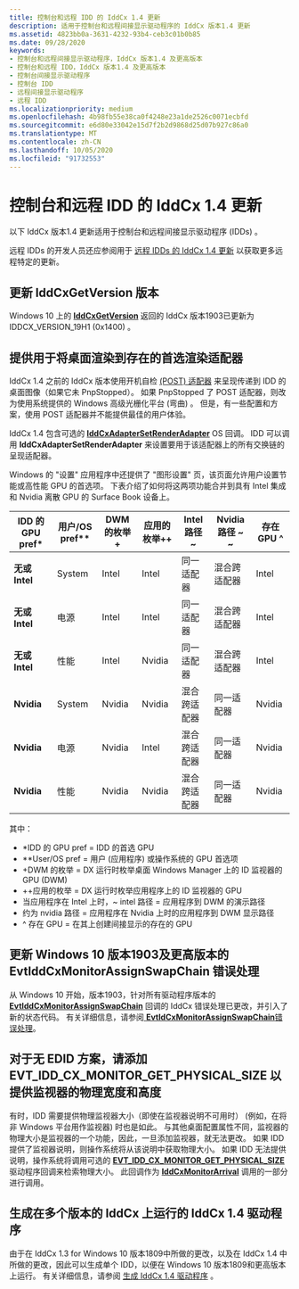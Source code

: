 ```yaml
---
title: 控制台和远程 IDD 的 IddCx 1.4 更新
description: 适用于控制台和远程间接显示驱动程序的 IddCx 版本1.4 更新
ms.assetid: 4823bb0a-3631-4232-93b4-ceb3c01b0b85
ms.date: 09/28/2020
keywords:
- 控制台和远程间接显示驱动程序，IddCx 版本1.4 及更高版本
- 控制台和远程 IDD，IddCx 版本1.4 及更高版本
- 控制台间接显示驱动程序
- 控制台 IDD
- 远程间接显示驱动程序
- 远程 IDD
ms.localizationpriority: medium
ms.openlocfilehash: 4b98fb55e38ca0f4248e23a1de2526c0071ecbfd
ms.sourcegitcommit: e6d80e33042e15d7f2b2d9868d25d07b927c86a0
ms.translationtype: MT
ms.contentlocale: zh-CN
ms.lasthandoff: 10/05/2020
ms.locfileid: "91732553"
---
```

# <a name="iddcx-14-updates-for-console-and-remote-idds"></a>控制台和远程 IDD 的 IddCx 1.4 更新

以下 IddCx 版本1.4 更新适用于控制台和远程间接显示驱动程序 (IDDs) 。

远程 IDDs 的开发人员还应参阅用于 [远程 IDDs 的 IddCx 1.4 更新](iddcx1.4-updates-for-remote-idds.md) 以获取更多远程特定的更新。

## <a name="update-iddcxgetversion-version"></a>更新 IddCxGetVersion 版本

Windows 10 上的 [**IddCxGetVersion**](/windows-hardware/drivers/ddi/iddcx/nf-iddcx-iddcxgetversion) 返回的 IddCx 版本1903已更新为 IDDCX_VERSION_19H1 (0x1400) 。

## <a name="provide-a-preferred-rendering-adapter-used-to-render-the-desktop-into-the-swapchain"></a>提供用于将桌面渲染到存在的首选渲染适配器

IddCx 1.4 之前的 IddCx 版本使用开机自检 [ (POST) 适配器](plug-and-play--pnp--start-and-stop-cases.md) 来呈现传递到 IDD 的桌面图像（如果它未 PnpStopped）。 如果 PnpStopped 了 POST 适配器，则改为使用系统提供的 Windows 高级光栅化平台 (弯曲) 。 但是，有一些配置和方案，使用 POST 适配器并不能提供最佳的用户体验。

IddCx 1.4 包含可选的 [**IddCxAdapterSetRenderAdapter**](/windows-hardware/drivers/ddi/iddcx/nf-iddcx-iddcxadaptersetrenderadapter) OS 回调。 IDD 可以调用 **IddCxAdapterSetRenderAdapter** 来设置要用于该适配器上的所有交换链的呈现适配器。

Windows 的 "设置" 应用程序中还提供了 "图形设置" 页，该页面允许用户设置节能或高性能 GPU 的首选项。 下表介绍了如何将这两项功能合并到具有 Intel 集成和 Nvidia 离散 GPU 的 Surface Book 设备上。

| IDD 的 GPU pref\* | 用户/OS pref\*\* | DWM 的枚举\+ | 应用的枚举\+\+ | Intel 路径 ~ | Nvidia 路径 ~ ~ | 存在 GPU ^ |
| ----------------- | ------ | ------ | ------ | -------------------- | -------------------- | ------ |
| **无或 Intel** | System | Intel  | Intel  | 同一适配器         | 混合跨适配器 | Intel  |
| **无或 Intel** | 电源  | Intel  | Intel  | 同一适配器         | 混合跨适配器 | Intel  |
| **无或 Intel** | 性能   | Intel  | Nvidia | 同一适配器         | 混合跨适配器 | Intel  |
| **Nvidia**        | System | Nvidia | Nvidia | 混合跨适配器 | 同一适配器         | Nvidia |
| **Nvidia**        | 电源  | Nvidia | Intel  | 混合跨适配器 | 同一适配器         | Nvidia |
| **Nvidia**        | 性能   | Nvidia | Nvidia | 混合跨适配器 | 同一适配器         | Nvidia |

其中：

* \*IDD 的 GPU pref = IDD 的首选 GPU
* \*\*User/OS pref = 用户 (应用程序) 或操作系统的 GPU 首选项
* \+DWM 的枚举 = DX 运行时枚举桌面 Windows Manager 上的 ID 监视器的 GPU (DWM) 
* \+\+应用的枚举 = DX 运行时枚举应用程序上的 ID 监视器的 GPU
* 当应用程序在 Intel 上时，~ intel 路径 = 应用程序到 DWM 的演示路径
* 约为 nvidia 路径 = 应用程序在 Nvidia 上时的应用程序到 DWM 显示路径
* ^ 存在 GPU = 在其上创建间接显示的存在的 GPU

## <a name="update-evtiddcxmonitorassignswapchain-error-handling-for-windows-10-version-1903-and-later"></a>更新 Windows 10 版本1903及更高版本的 EvtIddCxMonitorAssignSwapChain 错误处理

从 Windows 10 开始，版本1903，针对所有驱动程序版本的 [**EvtIddCxMonitorAssignSwapChain**](/windows-hardware/drivers/ddi/iddcx/nc-iddcx-evt_idd_cx_monitor_assign_swapchain) 回调的 IddCx 错误处理已更改，并引入了新的状态代码。 有关详细信息，请参阅[ **EvtIdCxMonitorAssignSwapChain**错误处理](idd-evtiddcxmonitorassignswapchain-error-handling.md)。

## <a name="for-edid-less-scenarios-add-evt_idd_cx_monitor_get_physical_size-to-provide-the-physical-width-and-height-of-the-monitor"></a>对于无 EDID 方案，请添加 EVT_IDD_CX_MONITOR_GET_PHYSICAL_SIZE 以提供监视器的物理宽度和高度

有时，IDD 需要提供物理监视器大小（即使在监视器说明不可用时） (例如，在将非 Windows 平台用作监视器) 时也是如此。 与其他桌面配置属性不同，监视器的物理大小是监视器的一个功能，因此，一旦添加监视器，就无法更改。 如果 IDD 提供了监视器说明，则操作系统将从该说明中获取物理大小。 如果 IDD 无法提供说明，操作系统将调用可选的 [**EVT_IDD_CX_MONITOR_GET_PHYSICAL_SIZE**](/windows-hardware/drivers/ddi/iddcx/nc-iddcx-evt_idd_cx_monitor_get_physical_size) 驱动程序回调来检索物理大小。 此回调作为 [**IddCxMonitorArrival**](/windows-hardware/drivers/ddi/iddcx/nf-iddcx-iddcxmonitorarrival) 调用的一部分进行调用。

## <a name="build-iddcx-v14-drivers-that-run-on-multiple-versions-of-iddcx"></a>生成在多个版本的 IddCx 上运行的 IddCx 1.4 驱动程序

由于在 IddCx 1.3 for Windows 10 版本1809中所做的更改，以及在 IddCx 1.4 中所做的更改，因此可以生成单个 IDD，以便在 Windows 10 版本1809和更高版本上运行。 有关详细信息，请参阅 [生成 IddCx 1.4 驱动程序](building-iddcx1.4-drivers.md) 。